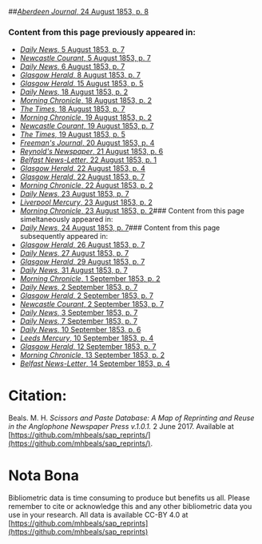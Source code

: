 ##[*Aberdeen Journal*, 24 August 1853, p. 8](https://mhbeals.github.io/sap_html/Aberdeen-Journal/Aberdeen-Journal-24-August-1853-p-8)

### Content from this page previously appeared in:
+ [*Daily News*, 5 August 1853, p. 7](https://mhbeals.github.io/sap_html/Daily-News/Daily-News-5-August-1853-p-7)
+ [*Newcastle Courant*, 5 August 1853, p. 7](https://mhbeals.github.io/sap_html/Newcastle-Courant/Newcastle-Courant-5-August-1853-p-7)
+ [*Daily News*, 6 August 1853, p. 7](https://mhbeals.github.io/sap_html/Daily-News/Daily-News-6-August-1853-p-7)
+ [*Glasgow Herald*, 8 August 1853, p. 7](https://mhbeals.github.io/sap_html/Glasgow-Herald/Glasgow-Herald-8-August-1853-p-7)
+ [*Glasgow Herald*, 15 August 1853, p. 5](https://mhbeals.github.io/sap_html/Glasgow-Herald/Glasgow-Herald-15-August-1853-p-5)
+ [*Daily News*, 18 August 1853, p. 2](https://mhbeals.github.io/sap_html/Daily-News/Daily-News-18-August-1853-p-2)
+ [*Morning Chronicle*, 18 August 1853, p. 2](https://mhbeals.github.io/sap_html/Morning-Chronicle/Morning-Chronicle-18-August-1853-p-2)
+ [*The Times*, 18 August 1853, p. 7](https://mhbeals.github.io/sap_html/The-Times/The-Times-18-August-1853-p-7)
+ [*Morning Chronicle*, 19 August 1853, p. 2](https://mhbeals.github.io/sap_html/Morning-Chronicle/Morning-Chronicle-19-August-1853-p-2)
+ [*Newcastle Courant*, 19 August 1853, p. 7](https://mhbeals.github.io/sap_html/Newcastle-Courant/Newcastle-Courant-19-August-1853-p-7)
+ [*The Times*, 19 August 1853, p. 5](https://mhbeals.github.io/sap_html/The-Times/The-Times-19-August-1853-p-5)
+ [*Freeman's Journal*, 20 August 1853, p. 4](https://mhbeals.github.io/sap_html/Freeman's-Journal/Freeman's-Journal-20-August-1853-p-4)
+ [*Reynold's Newspaper*, 21 August 1853, p. 6](https://mhbeals.github.io/sap_html/Reynold's-Newspaper/Reynold's-Newspaper-21-August-1853-p-6)
+ [*Belfast News-Letter*, 22 August 1853, p. 1](https://mhbeals.github.io/sap_html/Belfast-News-Letter/Belfast-News-Letter-22-August-1853-p-1)
+ [*Glasgow Herald*, 22 August 1853, p. 4](https://mhbeals.github.io/sap_html/Glasgow-Herald/Glasgow-Herald-22-August-1853-p-4)
+ [*Glasgow Herald*, 22 August 1853, p. 7](https://mhbeals.github.io/sap_html/Glasgow-Herald/Glasgow-Herald-22-August-1853-p-7)
+ [*Morning Chronicle*, 22 August 1853, p. 2](https://mhbeals.github.io/sap_html/Morning-Chronicle/Morning-Chronicle-22-August-1853-p-2)
+ [*Daily News*, 23 August 1853, p. 7](https://mhbeals.github.io/sap_html/Daily-News/Daily-News-23-August-1853-p-7)
+ [*Liverpool Mercury*, 23 August 1853, p. 2](https://mhbeals.github.io/sap_html/Liverpool-Mercury/Liverpool-Mercury-23-August-1853-p-2)
+ [*Morning Chronicle*, 23 August 1853, p. 2](https://mhbeals.github.io/sap_html/Morning-Chronicle/Morning-Chronicle-23-August-1853-p-2)### Content from this page simeltaneously appeared in:
+ [*Daily News*, 24 August 1853, p. 7](https://mhbeals.github.io/sap_html/Daily-News/Daily-News-24-August-1853-p-7)### Content from this page subsequently appeared in:
+ [*Glasgow Herald*, 26 August 1853, p. 7](https://mhbeals.github.io/sap_html/Glasgow-Herald/Glasgow-Herald-26-August-1853-p-7)
+ [*Daily News*, 27 August 1853, p. 7](https://mhbeals.github.io/sap_html/Daily-News/Daily-News-27-August-1853-p-7)
+ [*Glasgow Herald*, 29 August 1853, p. 7](https://mhbeals.github.io/sap_html/Glasgow-Herald/Glasgow-Herald-29-August-1853-p-7)
+ [*Daily News*, 31 August 1853, p. 7](https://mhbeals.github.io/sap_html/Daily-News/Daily-News-31-August-1853-p-7)
+ [*Morning Chronicle*, 1 September 1853, p. 2](https://mhbeals.github.io/sap_html/Morning-Chronicle/Morning-Chronicle-1-September-1853-p-2)
+ [*Daily News*, 2 September 1853, p. 7](https://mhbeals.github.io/sap_html/Daily-News/Daily-News-2-September-1853-p-7)
+ [*Glasgow Herald*, 2 September 1853, p. 7](https://mhbeals.github.io/sap_html/Glasgow-Herald/Glasgow-Herald-2-September-1853-p-7)
+ [*Newcastle Courant*, 2 September 1853, p. 7](https://mhbeals.github.io/sap_html/Newcastle-Courant/Newcastle-Courant-2-September-1853-p-7)
+ [*Daily News*, 3 September 1853, p. 7](https://mhbeals.github.io/sap_html/Daily-News/Daily-News-3-September-1853-p-7)
+ [*Daily News*, 7 September 1853, p. 7](https://mhbeals.github.io/sap_html/Daily-News/Daily-News-7-September-1853-p-7)
+ [*Daily News*, 10 September 1853, p. 6](https://mhbeals.github.io/sap_html/Daily-News/Daily-News-10-September-1853-p-6)
+ [*Leeds Mercury*, 10 September 1853, p. 4](https://mhbeals.github.io/sap_html/Leeds-Mercury/Leeds-Mercury-10-September-1853-p-4)
+ [*Glasgow Herald*, 12 September 1853, p. 7](https://mhbeals.github.io/sap_html/Glasgow-Herald/Glasgow-Herald-12-September-1853-p-7)
+ [*Morning Chronicle*, 13 September 1853, p. 2](https://mhbeals.github.io/sap_html/Morning-Chronicle/Morning-Chronicle-13-September-1853-p-2)
+ [*Belfast News-Letter*, 14 September 1853, p. 4](https://mhbeals.github.io/sap_html/Belfast-News-Letter/Belfast-News-Letter-14-September-1853-p-4)
                    
# Citation: 

Beals. M. H. *Scissors and Paste Database: A Map of Reprinting and Reuse in the Anglophone Newspaper Press v.1.0.1.* 2 June 2017. Available at [https://github.com/mhbeals/sap_reprints/](https://github.com/mhbeals/sap_reprints/). 
                    
# Nota Bona

Bibliometric data is time consuming to produce but benefits us all. Please remember to cite or acknowledge this and any other bibliometric data you use in your research. All data is available CC-BY 4.0 at [https://github.com/mhbeals/sap_reprints](https://github.com/mhbeals/sap_reprints)
